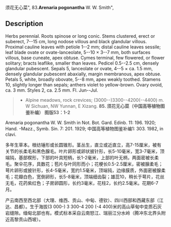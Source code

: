 须花无心菜",
83.**Arenaria pogonantha** W. W. Smith",

## Description
Herbs perennial. Roots spinose or long conic. Stems clustered, erect or suberect, 7--15 cm, long nodose villous and black glandular villous. Proximal cauline leaves with petiole 1--2 mm; distal cauline leaves sessile; leaf blade ovate or ovate-lanceolate, 5--10 × 3--7 mm, both surfaces villous, base cuneate, apex obtuse. Cymes terminal, few flowered, or flower solitary; bracts leaflike, smaller than leaves. Pedicel 0.5--2.5 cm, densely glandular pubescent. Sepals 5, lanceolate or ovate, 4--5 × ca. 1.5 mm, densely glandular pubescent abaxially, margin membranous, apex obtuse. Petals 5, white, broadly obovate, 5--8 mm, apex weakly toothed. Stamens 10, slightly longer than sepals; anthers violet to yellow-brown. Ovary ovoid, ca. 3 mm. Styles 2, ca. 2.5 mm. Fl. Jun--Jul.

> * Alpine meadows, rock crevices; (3000--)3300--4200(--4400) m. W Sichuan, NW Yunnan, E Xizang.
**85. 须花无心菜（中国高等植物图鉴补编） 图版53：1-2**

Arenaria pogonantha W. W. Smith in Not. Bot. Gard. Edinb. 11: 196. 1920; Hand. -Mazz., Symb. Sin. 7: 201. 1929; 中国高等植物图鉴补编1: 303. 1982, in clavi.

多年生草本。根纺锤形或长圆锥形。茎丛生，直立或近直立，高7-15厘米，被有关节的长柔毛和黑色腺毛。叶片卵形或卵状披针形，长5-10毫米，宽3-7毫米，顶端钝，基部楔形，下部的叶具短柄，长1-2毫米，上部的叶无柄，两面密被长柔毛。聚伞花序，具数花；苞片与叶同形而小；花梗长0.5-2.5厘米，密被腺柔毛；萼片卵形或披针形，长4-5毫米，宽约1.5毫米，顶端钝，边缘膜质，外面密被腺柔毛；花瓣白色，宽倒卵形，长5-8毫米，顶端细齿裂；雄蕊10，稍长于萼片，花丝无毛，花药紫红色；子房卵圆形，长约3毫米，花柱2，长约2.5毫米。花期6-7月。

产云南西至西北部（大理、维西、贡山、中甸、德钦）、四川西部和西藏东部（江达、昌都）。生于海拔(3 000-) 3 300-4 200 (-4 400)米的高山草甸中变质石灰岩缝隙。缅甸北部也有。模式标本采自云南怒江、瑞丽江分水岭（腾冲东北界头附近高黎贡山西坡）。
